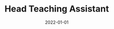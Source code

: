 ---
title: "Head Teaching Assistant"
collection: teaching
type: "Data Structures Course"
permalink: #/teaching/2015-spring-teaching-1
venue: "University of Isfahan, Faculty of Computer Engineering"
date: 2022-01-01
location: "Isfahan, Iran"
---